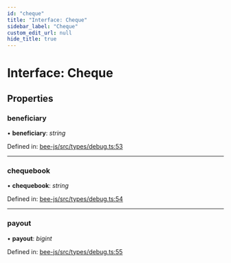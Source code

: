 ```yaml
---
id: "cheque"
title: "Interface: Cheque"
sidebar_label: "Cheque"
custom_edit_url: null
hide_title: true
---
```


# Interface: Cheque

## Properties

### beneficiary

• **beneficiary**: *string*

Defined in: [bee-js/src/types/debug.ts:53](https://github.com/ethersphere/bee-js/blob/7260ee1/src/types/debug.ts#L53)

___

### chequebook

• **chequebook**: *string*

Defined in: [bee-js/src/types/debug.ts:54](https://github.com/ethersphere/bee-js/blob/7260ee1/src/types/debug.ts#L54)

___

### payout

• **payout**: *bigint*

Defined in: [bee-js/src/types/debug.ts:55](https://github.com/ethersphere/bee-js/blob/7260ee1/src/types/debug.ts#L55)
